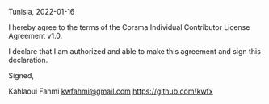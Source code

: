 Tunisia, 2022-01-16

I hereby agree to the terms of the Corsma Individual Contributor License Agreement v1.0.

I declare that I am authorized and able to make this agreement and sign this declaration.

Signed,

Kahlaoui Fahmi kwfahmi@gmail.com https://github.com/kwfx
